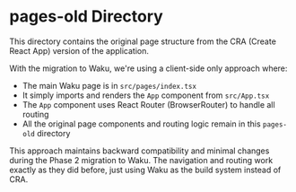 # pages-old Directory

This directory contains the original page structure from the CRA (Create React App) version of the application.

With the migration to Waku, we're using a client-side only approach where:
- The main Waku page is in `src/pages/index.tsx`
- It simply imports and renders the `App` component from `src/App.tsx`
- The `App` component uses React Router (BrowserRouter) to handle all routing
- All the original page components and routing logic remain in this `pages-old` directory

This approach maintains backward compatibility and minimal changes during the Phase 2 migration to Waku.
The navigation and routing work exactly as they did before, just using Waku as the build system instead of CRA.

